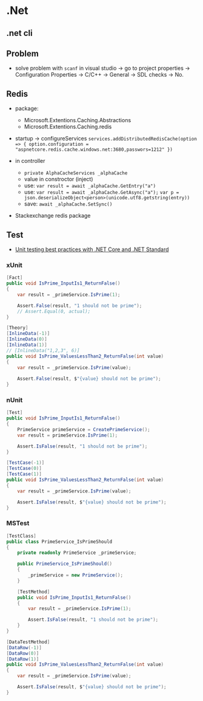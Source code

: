# .Net


## .net cli

## Problem

* solve problem with `scanf` in visual studio -> go to project properties -> Configuration Properties -> C/C++ -> General -> SDL checks -> No.

## Redis

* package:
  * Microsoft.Extentions.Caching.Abstractions
  * Microsoft.Extentions.Caching.redis
* startup -> configureServices `services.addDistributedRedisCache(option => { option.configuration = "aspnetcore.redis.cache.windows.net:3680,passwors=1212" })`
* in controller
  * `private AlphaCacheServices _alphaCache`
  * value in constroctor (inject)
  * use: `var result = await _alphaCache.GetEntry("a")`
  * use: `var result = await _alphaCache.GetAsync("a");`
        `var p = json.deserializeObject<person>(unicode.utf8.getstring(entry))`
  * save: `await _alphaCache.SetSync()`

* Stackexchange redis package

## Test

* [Unit testing best practices with .NET Core and .NET Standard](https://docs.microsoft.com/en-us/dotnet/core/testing/unit-testing-best-practices)

### xUnit

```cs
[Fact]
public void IsPrime_InputIs1_ReturnFalse()
{
    var result = _primeService.IsPrime(1);

    Assert.False(result, "1 should not be prime");
    // Assert.Equal(0, actual);
}
```

```cs
[Theory]
[InlineData(-1)]
[InlineData(0)]
[InlineData(1)]
// [InlineData("1,2,3", 6)]
public void IsPrime_ValuesLessThan2_ReturnFalse(int value)
{
    var result = _primeService.IsPrime(value);
    
    Assert.False(result, $"{value} should not be prime");
}
```

### nUnit

```cs
[Test]
public void IsPrime_InputIs1_ReturnFalse()
{
    PrimeService primeService = CreatePrimeService();
    var result = primeService.IsPrime(1);

    Assert.IsFalse(result, "1 should not be prime");
}
```

```cs
[TestCase(-1)]
[TestCase(0)]
[TestCase(1)]
public void IsPrime_ValuesLessThan2_ReturnFalse(int value)
{
    var result = _primeService.IsPrime(value);

    Assert.IsFalse(result, $"{value} should not be prime");
}
```

### MSTest

```cs
[TestClass]
public class PrimeService_IsPrimeShould
{
    private readonly PrimeService _primeService;

    public PrimeService_IsPrimeShould()
    {
        _primeService = new PrimeService();
    }

    [TestMethod]
    public void IsPrime_InputIs1_ReturnFalse()
    {
        var result = _primeService.IsPrime(1);

        Assert.IsFalse(result, "1 should not be prime");
    }
}
```

```cs
[DataTestMethod]
[DataRow(-1)]
[DataRow(0)]
[DataRow(1)]
public void IsPrime_ValuesLessThan2_ReturnFalse(int value)
{
    var result = _primeService.IsPrime(value);

    Assert.IsFalse(result, $"{value} should not be prime");
}
```


